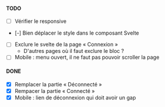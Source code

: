 #### TODO

- [ ] Vérifier le responsive
- [-] Bien déplacer le style dans le composant Svelte
- [ ] Exclure le svelte de la page « Connexion »
  - D'autres pages où il faut exclure le bloc ?
- [ ] Mobile : menu ouvert, il ne faut pas pouvoir scroller la page

#### DONE

- [x] Remplacer la partie « Déconnecté »
- [x] Rempacer la partie « Connecté »
- [x] Mobile : lien de déconnexion qui doit avoir un gap
